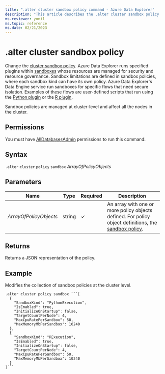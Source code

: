 ```yaml
---
title: ".alter cluster sandbox policy command - Azure Data Explorer"
description: "This article describes the .alter cluster sandbox policy command in Azure Data Explorer."
ms.reviewer: yonil
ms.topic: reference
ms.date: 02/21/2023
---
```

# .alter cluster sandbox policy

Change the [cluster sandbox policy](sandboxpolicy.md). Azure Data Explorer runs specified plugins within [sandboxes](../concepts/sandboxes.md) whose resources are managed for security and resource governance. Sandbox limitations are defined in sandbox policies, where each sandbox kind can have its own policy. Azure Data Explorer's Data Engine service run sandboxes for specific flows that need secure isolation. 
Examples of these flows are user-defined scripts that run using the [Python plugin](../query/pythonplugin.md) or the [R plugin](../query/rplugin.md).

Sandbox policies are managed at cluster-level and affect all the nodes in the cluster.

## Permissions

You must have [AllDatabasesAdmin](access-control/role-based-access-control.md) permissions to run this command.

## Syntax

`.alter` `cluster` `policy` `sandbox` *ArrayOfPolicyObjects*

## Parameters

| Name | Type | Required | Description |
|--|--|--|--|
| *ArrayOfPolicyObjects* | string | &check;  | An array with one or more policy objects defined. For policy object definitions, the [sandbox policy](sandboxpolicy.md).|

## Returns

Returns a JSON representation of the policy.

## Example

Modifies the collection of sandbox policies at the cluster level.

```kusto
.alter cluster policy sandbox ```[
  {
    "SandboxKind": "PythonExecution",
    "IsEnabled": true,
    "InitializeOnStartup": false,
    "TargetCountPerNode": 4,
    "MaxCpuRatePerSandbox": 50,
    "MaxMemoryMbPerSandbox": 10240
  },
  {
    "SandboxKind": "RExecution",
    "IsEnabled": true,
    "InitializeOnStartup": false,
    "TargetCountPerNode": 4,
    "MaxCpuRatePerSandbox": 50,
    "MaxMemoryMbPerSandbox": 10240
  }
]```
```
